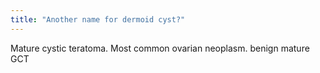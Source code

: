 ```yaml
---
title: "Another name for dermoid cyst?"
---
```

Mature cystic teratoma. Most common ovarian neoplasm. benign mature GCT

